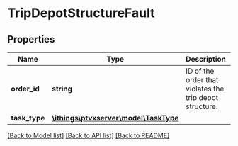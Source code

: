 # TripDepotStructureFault

## Properties
Name | Type | Description | Notes
------------ | ------------- | ------------- | -------------
**order_id** | **string** | ID of the order that violates the trip depot structure. | 
**task_type** | [**\ithings\ptvxserver\model\TaskType**](TaskType.md) |  | 

[[Back to Model list]](../../README.md#documentation-for-models) [[Back to API list]](../../README.md#documentation-for-api-endpoints) [[Back to README]](../../README.md)


